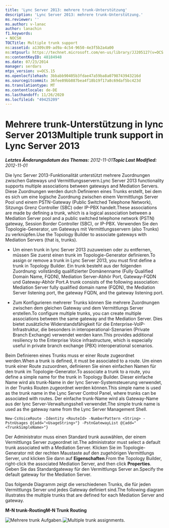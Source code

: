```yaml
---
title: 'Lync Server 2013: mehrere trunk-Unterstützung'
description: 'Lync Server 2013: mehrere trunk-Unterstützung.'
ms.reviewer: ''
ms.author: v-lanac
author: lanachin
f1.keywords:
- NOCSH
TOCTitle: Multiple trunk support
ms:assetid: a1309c09-ad9a-4c54-9650-4e3f5b2a4a00
ms:mtpsurl: https://technet.microsoft.com/en-us/library/JJ205127(v=OCS.15)
ms:contentKeyID: 48184948
ms.date: 07/23/2014
manager: serdars
mtps_version: v=OCS.15
ms.openlocfilehash: 3bbabb90405b3fdae47a59ba8a0798743943216d
ms.sourcegitcommit: 36fee89bb887bea4f18b19f17a8c69daf5bc423d
ms.translationtype: MT
ms.contentlocale: de-DE
ms.lasthandoff: 11/26/2020
ms.locfileid: "49425209"
---
```

# <a name="multiple-trunk-support-in-lync-server-2013"></a><span data-ttu-id="3e488-103">Mehrere trunk-Unterstützung in lync Server 2013</span><span class="sxs-lookup"><span data-stu-id="3e488-103">Multiple trunk support in Lync Server 2013</span></span>

<div data-xmlns="http://www.w3.org/1999/xhtml">

<div class="topic" data-xmlns="http://www.w3.org/1999/xhtml" data-msxsl="urn:schemas-microsoft-com:xslt" data-cs="https://msdn.microsoft.com/">

<div data-asp="https://msdn2.microsoft.com/asp">



</div>

<div id="mainSection">

<div id="mainBody"><span data-ttu-id="3e488-104">

<span> </span></span><span class="sxs-lookup"><span data-stu-id="3e488-104">

<span> </span></span></span>

<span data-ttu-id="3e488-105">_**Letztes Änderungsdatum des Themas:** 2012-11-01_</span><span class="sxs-lookup"><span data-stu-id="3e488-105">_**Topic Last Modified:** 2012-11-01_</span></span>

<span data-ttu-id="3e488-106">Die lync Server 2013-Funktionalität unterstützt mehrere Zuordnungen zwischen Gateways und Vermittlungsservern.</span><span class="sxs-lookup"><span data-stu-id="3e488-106">Lync Server 2013 functionality supports multiple associations between gateways and Mediation Servers.</span></span> <span data-ttu-id="3e488-107">Diese Zuordnungen werden durch Definieren eines Trunks erstellt, bei dem es sich um eine logische Zuordnung zwischen einem Vermittlungs Server Pool und einem PSTN-Gateway (Public Switched Telephone Network), Sitzungs Grenz Controller (SBC) oder IP-PBX handelt.</span><span class="sxs-lookup"><span data-stu-id="3e488-107">These associations are made by defining a trunk, which is a logical association between a Mediation Server pool and a public switched telephone network (PSTN) gateway, Session Border Controller (SBC), or IP-PBX.</span></span> <span data-ttu-id="3e488-108">Verwenden Sie den Topologie-Generator, um Gateways mit Vermittlungsservern (also Trunks) zu verknüpfen.</span><span class="sxs-lookup"><span data-stu-id="3e488-108">Use the Topology Builder to associate gateways with Mediation Servers (that is, trunks).</span></span>

  - <span data-ttu-id="3e488-109">Um einen trunk in lync Server 2013 zuzuweisen oder zu entfernen, müssen Sie zuerst einen trunk im Topologie-Generator definieren.</span><span class="sxs-lookup"><span data-stu-id="3e488-109">To assign or remove a trunk in Lync Server 2013, you must first define a trunk in Topology Builder.</span></span> <span data-ttu-id="3e488-110">Ein trunk besteht aus der folgenden Zuordnung: vollständig qualifizierter Domänenname (Fully Qualified Domain Name, FQDN), Mediation Server-Abhör Port, Gateway-FQDN und Gateway-Abhör Port.</span><span class="sxs-lookup"><span data-stu-id="3e488-110">A trunk consists of the following association: Mediation Server fully qualified domain name (FQDN), the Mediation Server listening port, the gateway FQDN, and the gateway listening port.</span></span>

  - <span data-ttu-id="3e488-111">Zum Konfigurieren mehrerer Trunks können Sie mehrere Zuordnungen zwischen dem gleichen Gateway und dem Vermittlungs Server erstellen.</span><span class="sxs-lookup"><span data-stu-id="3e488-111">To configure multiple trunks, you can create multiple associations between the same gateway and the Mediation Server.</span></span> <span data-ttu-id="3e488-112">Dies bietet zusätzliche Widerstandsfähigkeit für die Enterprise-VoIP-Infrastruktur, die besonders in interoperational-Szenarien (Private Branch Exchange) verwendet werden kann.</span><span class="sxs-lookup"><span data-stu-id="3e488-112">This provides additional resiliency to the Enterprise Voice infrastructure, which is especially useful in private branch exchange (PBX) interoperational scenarios.</span></span>

<span data-ttu-id="3e488-113">Beim Definieren eines Trunks muss er einer Route zugeordnet werden.</span><span class="sxs-lookup"><span data-stu-id="3e488-113">When a trunk is defined, it must be associated to a route.</span></span> <span data-ttu-id="3e488-114">Um einen trunk einer Route zuzuordnen, definieren Sie einen einfachen Namen für den trunk im Topologie-Generator.</span><span class="sxs-lookup"><span data-stu-id="3e488-114">To associate a trunk to a route, you define a simple name for the trunk in Topology Builder.</span></span> <span data-ttu-id="3e488-115">Dieser einfache Name wird als trunk-Name in der lync Server-Systemsteuerung verwendet, in der Trunks Routen zugeordnet werden können.</span><span class="sxs-lookup"><span data-stu-id="3e488-115">This simple name is used as the trunk name in the Lync Server Control Panel, where trunks can be associated with routes.</span></span> <span data-ttu-id="3e488-116">Der einfache trunk-Name wird als Gateway-Name aus der lync Server-Verwaltungsshell verwendet.</span><span class="sxs-lookup"><span data-stu-id="3e488-116">The simple trunk name is used as the gateway name from the Lync Server Management Shell.</span></span>

    New-CsVoiceRoute -Identity <RouteId> -NumberPattern <String> -PstnUsages @{add="<UsageString>"} -PstnGatewayList @{add="<TrunkSimpleName>"}

<span data-ttu-id="3e488-117">Der Administrator muss einen Standard trunk auswählen, der einem Vermittlungs Server zugeordnet ist.</span><span class="sxs-lookup"><span data-stu-id="3e488-117">The administrator must select a default trunk associated with a Mediation Server.</span></span> <span data-ttu-id="3e488-118">Klicken Sie im Topologie-Generator mit der rechten Maustaste auf den zugehörigen Vermittlungs Server, und klicken Sie dann auf **Eigenschaften**.</span><span class="sxs-lookup"><span data-stu-id="3e488-118">From the Topology Builder, right-click the associated Mediation Server, and then click **Properties**.</span></span> <span data-ttu-id="3e488-119">Geben Sie das Standardgateway für den Vermittlungs Server an.</span><span class="sxs-lookup"><span data-stu-id="3e488-119">Specify the default gateway for the Mediation Server.</span></span>

<span data-ttu-id="3e488-120">Das folgende Diagramm zeigt die verschiedenen Trunks, die für jeden Vermittlungs Server und jedes Gateway definiert sind.</span><span class="sxs-lookup"><span data-stu-id="3e488-120">The following diagram illustrates the multiple trunks that are defined for each Mediation Server and gateway.</span></span>

<span data-ttu-id="3e488-121">**M-N trunk-Routing**</span><span class="sxs-lookup"><span data-stu-id="3e488-121">**M-N Trunk Routing**</span></span>

<span data-ttu-id="3e488-122">![Mehrere trunk Aufgaben.](images/JJ205127.c61cd9a7-d8d9-4e02-83b9-ab62519a48c4(OCS.15).jpg "Mehrere trunk Aufgaben.")</span><span class="sxs-lookup"><span data-stu-id="3e488-122">![Multiple trunk assignments.](images/JJ205127.c61cd9a7-d8d9-4e02-83b9-ab62519a48c4(OCS.15).jpg "Multiple trunk assignments.")</span></span>

<span data-ttu-id="3e488-123"></div>

<span> </span>

</div>

</div>

</span><span class="sxs-lookup"><span data-stu-id="3e488-123"></div>

<span> </span>

</div>

</div>

</span></span></div>

